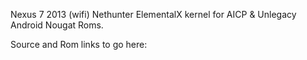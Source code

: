 
Nexus 7 2013 (wifi) Nethunter ElementalX kernel for AICP & Unlegacy Android Nougat Roms.

Source and Rom links to go here:
